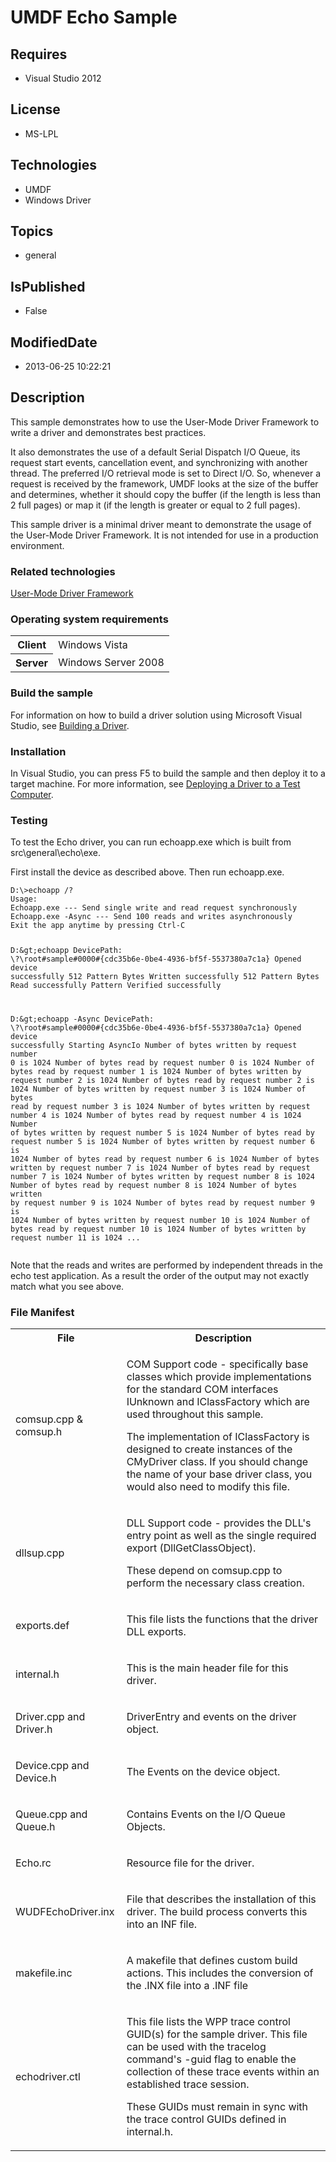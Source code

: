 # UMDF Echo Sample
## Requires
* Visual Studio 2012
## License
* MS-LPL
## Technologies
* UMDF
* Windows Driver
## Topics
* general
## IsPublished
* False
## ModifiedDate
* 2013-06-25 10:22:21
## Description

<div id="mainSection">
<p>This sample demonstrates how to use the User-Mode Driver Framework to write a driver and demonstrates best practices.
</p>
<p>It also demonstrates the use of a default Serial Dispatch I/O Queue, its request start events, cancellation event, and synchronizing with another thread. The preferred I/O retrieval mode is set to Direct I/O. So, whenever a request is received by the framework,
 UMDF looks at the size of the buffer and determines, whether it should copy the buffer (if the length is less than 2 full pages) or map it (if the length is greater or equal to 2 full pages).
</p>
<p>This sample driver is a minimal driver meant to demonstrate the usage of the User-Mode Driver Framework. It is not intended for use in a production environment.
</p>
<h3>Related technologies</h3>
<a href="http://msdn.microsoft.com/en-us/library/windows/hardware/ff560456">User-Mode Driver Framework</a>
<h3>Operating system requirements</h3>
<table>
<tbody>
<tr>
<th>Client</th>
<td><dt>Windows&nbsp;Vista </dt></td>
</tr>
<tr>
<th>Server</th>
<td><dt>Windows Server&nbsp;2008 </dt></td>
</tr>
</tbody>
</table>
<h3>Build the sample</h3>
<p>For information on how to build a driver solution using Microsoft Visual Studio, see
<a href="http://msdn.microsoft.com/en-us/library/windows/hardware/ff554644">Building a Driver</a>.</p>
<h3><a id="Installation"></a><a id="installation"></a><a id="INSTALLATION"></a>Installation</h3>
<p>In Visual Studio, you can press F5 to build the sample and then deploy it to a target machine. For more information, see
<a href="http://msdn.microsoft.com/en-us/library/windows/hardware/hh454834">Deploying a Driver to a Test Computer</a>.</p>
<h3><a id="Testing"></a><a id="testing"></a><a id="TESTING"></a>Testing</h3>
<p>To test the Echo driver, you can run echoapp.exe which is built from src\general\echo\exe.
</p>
<p>First install the device as described above. Then run echoapp.exe.</p>
<pre class="syntax"><code>D:\&gt;echoapp /?
Usage:
Echoapp.exe --- Send single write and read request synchronously
Echoapp.exe -Async --- Send 100 reads and writes asynchronously
Exit the app anytime by pressing Ctrl-C
 
D:\&gt;echoapp
DevicePath: \\?\root#sample#0000#{cdc35b6e-0be4-4936-bf5f-5537380a7c1a}
Opened device successfully
512 Pattern Bytes Written successfully
512 Pattern Bytes Read successfully
Pattern Verified successfully
 
D:\&gt;echoapp -Async
DevicePath: \\?\root#sample#0000#{cdc35b6e-0be4-4936-bf5f-5537380a7c1a}
Opened device successfully
Starting AsyncIo
Number of bytes written by request number 0 is 1024
Number of bytes read by request number 0 is 1024
Number of bytes read by request number 1 is 1024
Number of bytes written by request number 2 is 1024
Number of bytes read by request number 2 is 1024
Number of bytes written by request number 3 is 1024
Number of bytes read by request number 3 is 1024
Number of bytes written by request number 4 is 1024
Number of bytes read by request number 4 is 1024
Number of bytes written by request number 5 is 1024
Number of bytes read by request number 5 is 1024
Number of bytes written by request number 6 is 1024
Number of bytes read by request number 6 is 1024
Number of bytes written by request number 7 is 1024
Number of bytes read by request number 7 is 1024
Number of bytes written by request number 8 is 1024
Number of bytes read by request number 8 is 1024
Number of bytes written by request number 9 is 1024
Number of bytes read by request number 9 is 1024
Number of bytes written by request number 10 is 1024
Number of bytes read by request number 10 is 1024
Number of bytes written by request number 11 is 1024
...
</code></pre>
<p>Note that the reads and writes are performed by independent threads in the echo test application. As a result the order of the output may not exactly match what you see above.
</p>
<h3><a id="_______File_Manifest"></a><a id="_______file_manifest"></a><a id="_______FILE_MANIFEST"></a>File Manifest</h3>
<table>
<tbody>
<tr>
<th>File </th>
<th>Description </th>
</tr>
<tr>
<td>
<p>comsup.cpp &amp; comsup.h </p>
</td>
<td>
<p>COM Support code - specifically base classes which provide implementations for the standard COM interfaces IUnknown and IClassFactory which are used throughout this sample.
</p>
<p>The implementation of IClassFactory is designed to create instances of the CMyDriver class. If you should change the name of your base driver class, you would also need to modify this file.
</p>
</td>
</tr>
<tr>
<td>
<p>dllsup.cpp </p>
</td>
<td>
<p>DLL Support code - provides the DLL's entry point as well as the single required export (DllGetClassObject).
</p>
<p>These depend on comsup.cpp to perform the necessary class creation. </p>
</td>
</tr>
<tr>
<td>
<p>exports.def </p>
</td>
<td>
<p>This file lists the functions that the driver DLL exports. </p>
</td>
</tr>
<tr>
<td>
<p>internal.h</p>
</td>
<td>
<p>This is the main header file for this driver. </p>
</td>
</tr>
<tr>
<td>
<p>Driver.cpp and Driver.h</p>
</td>
<td>
<p>DriverEntry and events on the driver object.</p>
</td>
</tr>
<tr>
<td>
<p>Device.cpp and Device.h</p>
</td>
<td>
<p>The Events on the device object.</p>
</td>
</tr>
<tr>
<td>
<p>Queue.cpp and Queue.h</p>
</td>
<td>
<p>Contains Events on the I/O Queue Objects. </p>
</td>
</tr>
<tr>
<td>
<p>Echo.rc </p>
</td>
<td>
<p>Resource file for the driver. </p>
</td>
</tr>
<tr>
<td>
<p>WUDFEchoDriver.inx </p>
</td>
<td>
<p>File that describes the installation of this driver. The build process converts this into an INF file.</p>
</td>
</tr>
<tr>
<td>
<p>makefile.inc </p>
</td>
<td>
<p>A makefile that defines custom build actions. This includes the conversion of the .INX file into a .INF file
</p>
</td>
</tr>
<tr>
<td>
<p>echodriver.ctl </p>
</td>
<td>
<p>This file lists the WPP trace control GUID(s) for the sample driver. This file can be used with the tracelog command's -guid flag to enable the collection of these trace events within an established trace session.</p>
<p>These GUIDs must remain in sync with the trace control GUIDs defined in internal.h.</p>
</td>
</tr>
</tbody>
</table>
</div>
